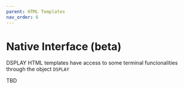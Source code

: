 ```yaml
---
parent: HTML Templates
nav_order: 6
---
```

# Native Interface (beta)

DSPLAY HTML templates have access to some terminal funcionalities through the object `DSPLAY`

TBD